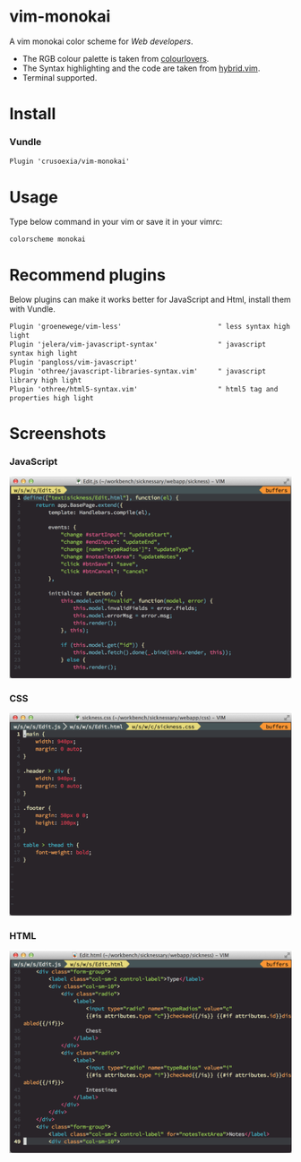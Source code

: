 vim-monokai
===========

A vim monokai color scheme for _Web developers_.

* The RGB colour palette is taken from [colourlovers](http://www.colourlovers.com/). 
* The Syntax highlighting and the code are taken from [hybrid.vim](https://github.com/w0ng/vim-hybrid).
* Terminal supported.

Install
===========

### Vundle

    Plugin 'crusoexia/vim-monokai'

Usage
===========

Type below command in your vim or save it in your vimrc:

    colorscheme monokai

Recommend plugins
===========

Below plugins can make it works better for JavaScript and Html, install them with Vundle.

    Plugin 'groenewege/vim-less'                        " less syntax high light
    Plugin 'jelera/vim-javascript-syntax'               " javascript syntax high light
    Plugin 'pangloss/vim-javascript'
    Plugin 'othree/javascript-libraries-syntax.vim'     " javascript library high light
    Plugin 'othree/html5-syntax.vim'                    " html5 tag and properties high light

Screenshots
===========

### JavaScript

![JavaScript](screenshots/javascript.png)

### CSS

![CSS](screenshots/css.png)

### HTML

![HTML](screenshots/html.png)
